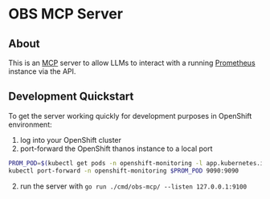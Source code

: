 # OBS MCP Server

## About

This is an [MCP](https://modelcontextprotocol.io/introduction) server to allow LLMs to interact with a running [Prometheus](https://prometheus.io/) instance via the API.

## Development Quickstart

To get the server working quickly for development purposes in OpenShift environment:

1. log into your OpenShift cluster
1. port-forward the OpenShift thanos instance to a local port
``` sh
PROM_POD=$(kubectl get pods -n openshift-monitoring -l app.kubernetes.io/instance=thanos-querier -o jsonpath="{.items[0].metadata.name}")
kubectl port-forward -n openshift-monitoring $PROM_POD 9090:9090
```

2. run the server with `go run ./cmd/obs-mcp/ --listen 127.0.0.1:9100`

